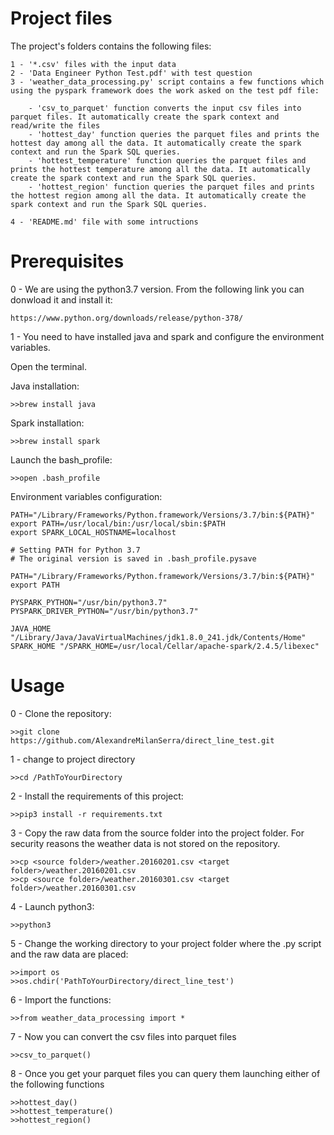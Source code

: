 # Project files

 The project's folders contains the following files:

    1 - '*.csv' files with the input data
    2 - 'Data Engineer Python Test.pdf' with test question
    3 - 'weather_data_processing.py' script contains a few functions which using the pyspark framework does the work asked on the test pdf file:
        
        - 'csv_to_parquet' function converts the input csv files into parquet files. It automatically create the spark context and read/write the files
        - 'hottest_day' function queries the parquet files and prints the hottest day among all the data. It automatically create the spark context and run the Spark SQL queries.
        - 'hottest_temperature' function queries the parquet files and prints the hottest temperature among all the data. It automatically create the spark context and run the Spark SQL queries.
        - 'hottest_region' function queries the parquet files and prints the hottest region among all the data. It automatically create the spark context and run the Spark SQL queries.

    4 - 'README.md' file with some intructions

# Prerequisites 

0 - We are using the python3.7 version. From the following link you can donwload it and install it:

    https://www.python.org/downloads/release/python-378/
       

1 - You need to have 
installed java and spark and configure the environment variables. 

Open the terminal.


Java installation:

    >>brew install java

Spark installation:

    >>brew install spark


Launch the bash_profile:

    >>open .bash_profile

Environment variables configuration:

    PATH="/Library/Frameworks/Python.framework/Versions/3.7/bin:${PATH}"
    export PATH=/usr/local/bin:/usr/local/sbin:$PATH
    export SPARK_LOCAL_HOSTNAME=localhost

    # Setting PATH for Python 3.7
    # The original version is saved in .bash_profile.pysave

    PATH="/Library/Frameworks/Python.framework/Versions/3.7/bin:${PATH}"
    export PATH

    PYSPARK_PYTHON="/usr/bin/python3.7"
    PYSPARK_DRIVER_PYTHON="/usr/bin/python3.7"

    JAVA_HOME "/Library/Java/JavaVirtualMachines/jdk1.8.0_241.jdk/Contents/Home"
    SPARK_HOME "/SPARK_HOME=/usr/local/Cellar/apache-spark/2.4.5/libexec"

# Usage
0 - Clone the repository:

    >>git clone https://github.com/AlexandreMilanSerra/direct_line_test.git
    
1 - change to project directory 

    >>cd /PathToYourDirectory

2 - Install the requirements of this project:

    >>pip3 install -r requirements.txt
   
3 - Copy the raw data from the source folder into the project folder. For security reasons the weather data is not stored on the repository.
    
    >>cp <source folder>/weather.20160201.csv <target folder>/weather.20160201.csv
    >>cp <source folder>/weather.20160301.csv <target folder>/weather.20160301.csv

4 - Launch python3:

    >>python3

5 - Change the working directory to your project folder where the .py script and the raw data are placed:

    >>import os
    >>os.chdir('PathToYourDirectory/direct_line_test')
 
6 - Import the functions:
    
    >>from weather_data_processing import *
 
7 - Now you can convert the csv files into parquet files

    >>csv_to_parquet()
   
8 - Once you get your parquet files you can query them launching either of the following functions

    >>hottest_day()
    >>hottest_temperature()
    >>hottest_region()